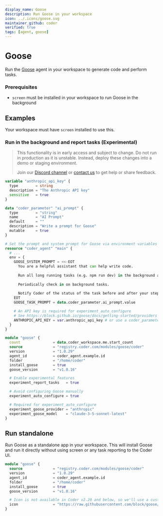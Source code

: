 ```yaml
---
display_name: Goose
description: Run Goose in your workspace
icon: ../.icons/goose.svg
maintainer_github: coder
verified: true
tags: [agent, goose]
---
```


# Goose

Run the [Goose](https://block.github.io/goose/) agent in your workspace to generate code and perform tasks.

### Prerequisites

- `screen` must be installed in your workspace to run Goose in the background

## Examples

Your workspace must have `screen` installed to use this.

### Run in the background and report tasks (Experimental)

> This functionality is in early access and subject to change. Do not run in
> production as it is unstable. Instead, deploy these changes into a demo or
> staging environment.
>
> Join our [Discord channel](https://discord.gg/coder) or
> [contact us](https://coder.com/contact) to get help or share feedback.

```tf
variable "anthropic_api_key" {
  type        = string
  description = "The Anthropic API key"
  sensitive   = true
}

data "coder_parameter" "ai_prompt" {
  type        = "string"
  name        = "AI Prompt"
  default     = ""
  description = "Write a prompt for Goose"
  mutable     = true
}

# Set the prompt and system prompt for Goose via environment variables
resource "coder_agent" "main" {
  # ...
  env = {
    GOOSE_SYSTEM_PROMPT = <<-EOT
      You are a helpful assistant that can help write code.
      
      Run all long running tasks (e.g. npm run dev) in the background and not in the foreground.
      
      Periodically check in on background tasks.
      
      Notify Coder of the status of the task before and after your steps.
    EOT
    GOOSE_TASK_PROMPT = data.coder_parameter.ai_prompt.value

    # An API key is required for experiment_auto_configure
    # See https://block.github.io/goose/docs/getting-started/providers
    ANTHROPIC_API_KEY = var.anthropic_api_key # or use a coder_parameter
  }
}

module "goose" {
  count               = data.coder_workspace.me.start_count
  source              = "registry.coder.com/modules/goose/coder"
  version             = "1.0.29"
  agent_id            = coder_agent.example.id
  folder              = "/home/coder"
  install_goose       = true
  goose_version       = "v1.0.16"

  # Enable experimental features
  experiment_report_tasks   = true

  # Avoid configuring Goose manually
  experiment_auto_configure = true

  # Required for experiment_auto_configure
  experiment_goose_provider = "anthropic"
  experiment_goose_model    = "claude-3-5-sonnet-latest"
}
```

## Run standalone

Run Goose as a standalone app in your workspace. This will install Goose and run it directly without using screen or any task reporting to the Coder UI.

```tf
module "goose" {
  source              = "registry.coder.com/modules/goose/coder"
  version             = "1.0.29"
  agent_id            = coder_agent.example.id
  folder              = "/home/coder"
  install_goose       = true
  goose_version       = "v1.0.16"

  # Icon is not available in Coder v2.20 and below, so we'll use a custom icon URL
  icon                = "https://raw.githubusercontent.com/block/goose/refs/heads/main/ui/desktop/src/images/icon.svg"
}
```
